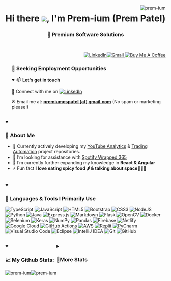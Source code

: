 <p align="right"><img align="right"
        src="https://komarev.com/ghpvc/?username=prem-ium&label=Profile%20views&color=0e75b6&style=flat"
        alt="prem-ium" /></p>
<h1 align="center">Hi there <img src="https://github.com/sudnyeshtalekar/sudnyeshtalekar/blob/master/Assets/Hi.gif"
        width="40px">, I'm Prem-ium (Prem Patel)<h3 align="center">🧠 Premium Software Solutions</h3></h1><br>
<p align="right"> <a href="https://www.linkedin.com/in/premiumpatel/" target="_blank">
        <img src="https://img.shields.io/badge/linkedin-%230077B5.svg?style=for-the-badge&logo=linkedin&logoColor=white" alt="LinkedIn"/></a><a href="mailto:premiumcspatel@gmail.com"><img src="https://img.shields.io/badge/Gmail-D14836?style=for-the-badge&logo=gmail&logoColor=white" alt="Gmail"/></a><a href="https://www.buymeacoffee.com/prem.ium" target="_blank">
        <img src="https://img.shields.io/badge/Buy%20Me%20a%20Coffee-ffdd00?style=for-the-badge&logo=buy-me-a-coffee&logoColor=black" alt="Buy Me A Coffee"/></a>
    
        
</p>

<div style="padding-left: 20px;">
        <h3>🤝 Seeking Employment Opportunities</h3>
<details open><summary>📫 <b>Let's get in touch</b></summary>
<p> 🎯 Connect with me on <a href="https://www.linkedin.com/in/premiumpatel/" target="_blank">
        <img src="https://img.shields.io/badge/linkedin-%230077B5.svg?style=for-the-badge&logo=linkedin&logoColor=white" alt="LinkedIn"/></a></p>
<p> ✉ Email me at: <a href="mailto:premiumcspatel@gmail.com"><strong>premiumcspatel [at] gmail.com</strong></a> (No spam or marketing please!)</p>
        </details>
</div>

<br>
<details open> <summary><h3>🚀 About Me</h3></summary>

- 🔭 Currently actively developing my [YouTube Analytics](https://github.com/Prem-ium/youtube-analytics-bot) & [Trading Automation](https://github.com/Prem-ium/Auto-StockTrader) project repositories.
- 🤝 I’m looking for assistance with [Spotify Wrapped 365](https://github.com/Prem-ium/Spotify-Wrapped-365)
- 🌱 I’m currently further expanding my knowledge in **React & Angular**
- ⚡ Fun fact **I love eating spicy food 🌶️ & talking about space🌌🧑‍🚀**
<br>
</details>
<details open>
  <summary><h3>🔧 Languages & Tools I Primarily Use</h3></summary>
  
  ![TypeScript](https://img.shields.io/badge/typescript-%23007ACC.svg?style=for-the-badge&logo=typescript&logoColor=white)
  ![JavaScript](https://img.shields.io/badge/javascript-%23323330.svg?style=for-the-badge&logo=javascript&logoColor=%23F7DF1E)
  ![HTML5](https://img.shields.io/badge/html5-%23E34F26.svg?style=for-the-badge&logo=html5&logoColor=white) 
  ![Bootstrap](https://img.shields.io/badge/bootstrap-%23563D7C.svg?style=for-the-badge&logo=bootstrap&logoColor=white)
  ![CSS3](https://img.shields.io/badge/css3-%231572B6.svg?style=for-the-badge&logo=css3&logoColor=white) 
  ![NodeJS](https://img.shields.io/badge/node.js-6DA55F?style=for-the-badge&logo=node.js&logoColor=white) 
  ![Python](https://img.shields.io/badge/python-3670A0?style=for-the-badge&logo=python&logoColor=ffdd54) 
  ![Java](https://img.shields.io/badge/java-%23ED8B00.svg?style=for-the-badge&logo=openjdk&logoColor=white)
  ![Express.js](https://img.shields.io/badge/express.js-%23404d59.svg?style=for-the-badge&logo=express&logoColor=%2361DAFB)
  ![Markdown](https://img.shields.io/badge/markdown-%23000000.svg?style=for-the-badge&logo=markdown&logoColor=white)
  ![Flask](https://img.shields.io/badge/flask-%23000.svg?style=for-the-badge&logo=flask&logoColor=white)
  ![OpenCV](https://img.shields.io/badge/opencv-%23white.svg?style=for-the-badge&logo=opencv&logoColor=white)
  ![Docker](https://img.shields.io/badge/docker-%230db7ed.svg?style=for-the-badge&logo=docker&logoColor=white)
  ![Selenium](https://img.shields.io/badge/-selenium-%43B02A?style=for-the-badge&logo=selenium&logoColor=white)
  ![Keras](https://img.shields.io/badge/Keras-%23D00000.svg?style=for-the-badge&logo=Keras&logoColor=white)
  ![NumPy](https://img.shields.io/badge/numpy-%23013243.svg?style=for-the-badge&logo=numpy&logoColor=white)
  ![Pandas](https://img.shields.io/badge/pandas-%23150458.svg?style=for-the-badge&logo=pandas&logoColor=white)
  ![Firebase](https://img.shields.io/badge/firebase-%23039BE5.svg?style=for-the-badge&logo=firebase)
  ![Netlify](https://img.shields.io/badge/netlify-%23000000.svg?style=for-the-badge&logo=netlify&logoColor=#00C7B7)
  ![Google Cloud](https://img.shields.io/badge/GoogleCloud-%234285F4.svg?style=for-the-badge&logo=google-cloud&logoColor=white)
  ![GitHub Actions](https://img.shields.io/badge/github%20actions-%232671E5.svg?style=for-the-badge&logo=githubactions&logoColor=white) 
  ![AWS](https://img.shields.io/badge/AWS-%23FF9900.svg?style=for-the-badge&logo=amazon-aws&logoColor=white) 
  ![Replit](https://img.shields.io/badge/Replit-DD1200?style=for-the-badge&logo=Replit&logoColor=white)
  ![PyCharm](https://img.shields.io/badge/pycharm-143?style=for-the-badge&logo=pycharm&logoColor=black&color=black&labelColor=green) 
  ![Visual Studio Code](https://img.shields.io/badge/Visual%20Studio%20Code-0078d7.svg?style=for-the-badge&logo=visual-studio-code&logoColor=white)
  ![Eclipse](https://img.shields.io/badge/Eclipse-FE7A16.svg?style=for-the-badge&logo=Eclipse&logoColor=white)
  ![IntelliJ IDEA](https://img.shields.io/badge/IntelliJIDEA-000000.svg?style=for-the-badge&logo=intellij-idea&logoColor=white)
  ![Git](https://img.shields.io/badge/git-%23F05033.svg?style=for-the-badge&logo=git&logoColor=white)
  ![GitHub](https://img.shields.io/badge/github-%23121011.svg?style=for-the-badge&logo=github&logoColor=white)
</details>
  
  
<br>
<div markdown="1" style="display: flex;">
<details open>
    <summary><h3 align="left">📈 My Github Stats:</h3></summary>
    <img src="https://github-readme-stats.vercel.app/api?username=prem-ium&show_icons=true&theme=dark"
        alt="prem-ium" /><img src="https://github-readme-streak-stats.herokuapp.com/?user=prem-ium&theme=dark"
        alt="prem-ium" /></p>
</details>
<details>
  <summary><h3>📌More Stats</h3></summary>
  <div style="display: flex; flex-wrap: wrap;">
    <img style="margin-left: 10px; margin-right: 10px;" align="top" src="metrics.plugin.habits.facts.svg" alt="habits">
    <img style="margin-left: 10px; margin-right: 10px;" align="top" src="metrics.plugin.stargazers.svg" alt="Stargazers">
    <img style="margin-left: 10px; margin-right: 10px;" align="top" src="metrics.plugin.repositories.pinned.svg" alt="repos"/>
    <img src="/github-metrics.svg" alt="Metrics">
  </div>
</details>

</div>

<br>


<!--**Prem-ium/Prem-ium** is a ✨ _special_ ✨ repository because its `README.md` (this file) appears on your GitHub profile.-->
